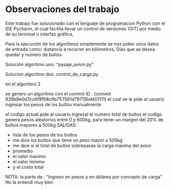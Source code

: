 
# Observaciones del trabajo 
 
Este trabajo fue solucionado con el lenguaje de programación Python  con el IDE Pycharm, el cual facilita llevar un control de versiones (GIT) por medio de su terminal o interfaz gráfica, 

Para la ejecución de los algoritmos simplemente se nos piden unos datos de entrada como: distancia a
 recorrer en kilómetros, Días que se desea quedar  y numero de bultos 
 
 Solución algoritmo uno: “pasaje_avion.py”

 Solucion algoritmo dos: control_de_carga.py
 
 en el algortimo 2
 
 se genero un algoritmo  con el commit ID : (commit 939b9e0d7cc6f9f68c9b757561d79715bd401111)
 el cual se le pide al usuario ingresar los pesos de los bultos manualmente
 
 el codigo actual pide al usuario ingresal el numero total de bultos
 el codigo genera pesos aleatorios entre 0 y 600kg, para tener un margen del 20% de bultos mayores a 500kg
 SALIDAS:
 * lista de los pesos de los bultos
 * me dice los bultos que tiene un peso mayor  a 500kg
 * me dice si el total de  bultos sobrepasas la carga maxima del avion 
 * promedio
 * el valor maximo
 * el valor minimo
 * y el costo total
 
 
 
 
 
 
NOTA: la parte de : “Ingreso en pesos y en dólares por concepto de carga”
 No la entendí muy bien 
